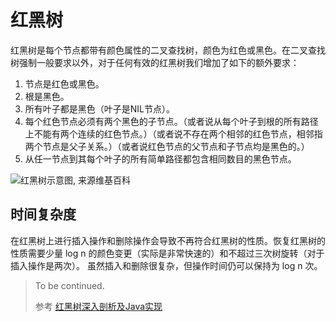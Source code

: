 # 红黑树

红黑树是每个节点都带有颜色属性的二叉查找树，颜色为红色或黑色。在二叉查找树强制一般要求以外，对于任何有效的红黑树我们增加了如下的额外要求：

1. 节点是红色或黑色。
2. 根是黑色。
3. 所有叶子都是黑色（叶子是NIL节点）。
4. 每个红色节点必须有两个黑色的子节点。（或者说从每个叶子到根的所有路径上不能有两个连续的红色节点。）（或者说不存在两个相邻的红色节点，相邻指两个节点是父子关系。）（或者说红色节点的父节点和子节点均是黑色的。）
5. 从任一节点到其每个叶子的所有简单路径都包含相同数目的黑色节点。

![红黑树示意图, 来源维基百科](https://cdn.jansora.com/files/uPic/2022/06/12/ltnf4C.jpg)


## 时间复杂度

在红黑树上进行插入操作和删除操作会导致不再符合红黑树的性质。恢复红黑树的性质需要少量 log n 的颜色变更（实际是非常快速的）和不超过三次树旋转（对于插入操作是两次）。
虽然插入和删除很复杂，但操作时间仍可以保持为  log n 次。


> To be continued.
> 
> 参考 [红黑树深入剖析及Java实现](https://tech.meituan.com/2016/12/02/redblack-tree.html)